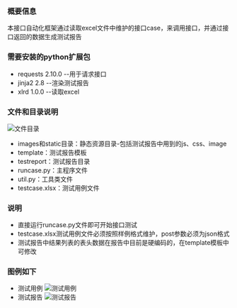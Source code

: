 ### 概要信息
本接口自动化框架通过读取excel文件中维护的接口case，来调用接口，并通过接口返回的数据生成测试报告

### 需要安装的python扩展包
* requests 2.10.0  --用于请求接口
* jinja2 2.8   --渲染测试报告
* xlrd 1.0.0     --读取excel

### 文件和目录说明
![文件目录](https://github.com/yinzhixin/InterfaceAutomation/blob/master/images/dir.png)
* images和static目录：静态资源目录-包括测试报告中用到的js、css、image
* template：测试报告模板
* testreport：测试报告目录
* runcase.py：主程序文件
* util.py：工具类文件
* testcase.xlsx：测试用例文件

### 说明
* 直接运行runcase.py文件即可开始接口测试
* testcase.xlsx测试用例文件必须按照样例格式维护，post参数必须为json格式
* 测试报告中结果列表的表头数据在报告中目前是硬编码的，在template模板中可修改

### 图例如下
* 测试用例
![测试用例](https://github.com/yinzhixin/InterfaceAutomation/blob/master/images/case.png)
* 测试报告
![测试报告](https://github.com/yinzhixin/InterfaceAutomation/blob/master/images/report.png)
